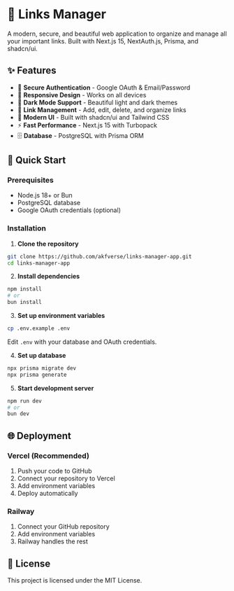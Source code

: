 # 🔗 Links Manager

A modern, secure, and beautiful web application to organize and manage all your important links. Built with Next.js 15, NextAuth.js, Prisma, and shadcn/ui.

## ✨ Features

- 🔐 **Secure Authentication** - Google OAuth & Email/Password
- 📱 **Responsive Design** - Works on all devices
- 🌙 **Dark Mode Support** - Beautiful light and dark themes
- 🔗 **Link Management** - Add, edit, delete, and organize links
- 🎨 **Modern UI** - Built with shadcn/ui and Tailwind CSS
- ⚡ **Fast Performance** - Next.js 15 with Turbopack
- 🗄️ **Database** - PostgreSQL with Prisma ORM

## 🚀 Quick Start

### Prerequisites
- Node.js 18+ or Bun
- PostgreSQL database
- Google OAuth credentials (optional)

### Installation

1. **Clone the repository**
```bash
git clone https://github.com/akfverse/links-manager-app.git
cd links-manager-app
```

2. **Install dependencies**
```bash
npm install
# or
bun install
```

3. **Set up environment variables**
```bash
cp .env.example .env
```
Edit `.env` with your database and OAuth credentials.

4. **Set up database**
```bash
npx prisma migrate dev
npx prisma generate
```

5. **Start development server**
```bash
npm run dev
# or
bun dev
```

## 🌐 Deployment

### Vercel (Recommended)
1. Push your code to GitHub
2. Connect your repository to Vercel
3. Add environment variables
4. Deploy automatically

### Railway
1. Connect your GitHub repository
2. Add environment variables
3. Railway handles the rest

## 📄 License

This project is licensed under the MIT License.
